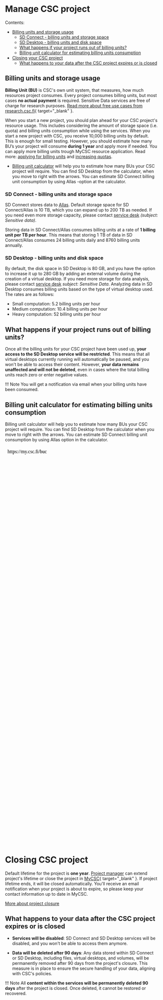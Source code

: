 
# Manage CSC project

Contents:

* [Billing units and storage usage](#billing-units-and-storage-usage)
    * [SD Connect - billing units and storage space](#sd-connect---billing-units-and-storage-space)
    * [SD Desktop - billing units and disk space](#sd-desktop---billing-units-and-disk-space)
    * [What happens if your project runs out of billing units?](#what-happens-if-your-project-runs-out-of-billing-units)
    * [Billing unit calculator for estimating billing units consumption](#billing-unit-calculator-for-estimating-billing-units-consumption)
* [Closing your CSC project](#closing-csc-project)
    * [What happens to your data after the CSC project expires or is closed](#what-happens-to-your-data-after-the-csc-project-expires-or-is-closed)



## Billing units and storage usage

**Billing Unit (BU)** is CSC's own unit system, that measures, how much resources project consumes. Every project consumes billing units, but most cases **no actual payment** is required. Sensitive Data services are free of charge for research purposes. [Read more about free use cases from research.csc.fi](https://research.csc.fi/free-of-charge-use-cases){ target="_blank" }.

When you start a new project, you should plan ahead for your CSC project's resource usage. This includes considering the amount of storage space (i.e. quota) and billing units consumption while using the services. When you start a new project with CSC, you receive 10,000 billing units by default. This is enough for small testing. However, you should estimate how many BU’s your project will consume **during 1 year** and apply more if needed. You can apply more billing units trough MyCSC resource application. Read more: [applying for billing units](../../accounts/how-to-apply-for-billing-units.md) and [increasing quotas](../../accounts/how-to-increase-disk-quotas.md#increasing-the-storage-capacity-in-allas).

* [Billing unit calculator](#billing-unit-calculator-for-estimating-billing-units-consumption) will help you to estimate how many BUs your CSC project will require. You can find SD Desktop from the calculator, when you move to right with the arrows. You can estimate SD Connect billing unit consumption by using Allas -option at the calculator.

### SD Connect - billing units and storage space

SD Connect stores data to [Allas](../Allas/index.md). Default storage space for SD Connect/Allas is 10 TB, which you can expand up to 200 TB as needed. If you need even more storage capacity, please contact [service desk](../../support/contact.md) *(subject: Sensitive data)*. 

Storing data in SD Connect/Allas consumes billing units at a rate of **1 billing unit per TB per hour**. This means that storing 1 TB of data in SD Connect/Allas consumes 24 billing units daily and 8760 billing units annually.

### SD Desktop - billing units and disk space

By default, the disk space in SD Desktop is 80 GB, and you have the option to increase it up to 280 GB by adding an external volume during the creation of a virtual desktop. If you need more storage for data analysis, please contact [service desk](../../support/contact.md) *subject: Sensitive Data.*
Analyzing data in SD Desktop consumes billing units based on the type of virtual desktop used. The rates are as follows:

* Small computation: 5.2 billing units per hour
* Medium computation: 10.4 billing units per hour
* Heavy computation: 52 billing units per hour

## What happens if your project runs out of billing units?

Once all the billing units for your CSC project have been used up, **your access to the SD Desktop service will be restricted**. This means that all virtual desktops currently running will automatically be paused, and you won't be able to access their content. However, **your data remains unaffected and will not be deleted**, even in cases where the total billing units reach zero or enter negative values.

!!! Note 
    You will get a notification via email when your billing units have been consumed.
  



## Billing unit calculator for estimating billing units consumption

Billing unit calculator will help you to estimate how many BUs your CSC project will require. You can find SD Desktop from the calculator when you move to right with the arrows. You can estimate SD Connect billing unit consumption by using Allas option in the calculator.

<iframe srcdoc="https://my.csc.fi/buc" style="width: 100%; height: 1300px; border: 0"></iframe>



# Closing CSC project

Default lifetime for the project is **one year**. [Project manager](#step-by-step-tutorial-for-project-manager) can extend project's lifetime or close the project in [MyCSC](https://my.csc.fi){ target="_blank" }. If project lifetime ends, it will be closed automatically. You'll receive an email notification when your project is about to expire, so please keep your contact information up to date in MyCSC.

[More about project closure](../../accounts/how-to-manage-your-project.md#project-closure)

## What happens to your data after the CSC project expires or is closed

* **Services will be disabled**: SD Connect and SD Desktop services will be disabled, and you won't be able to access them anymore.

* **Data will be deleted after 90 days**: Any data stored within SD Connect or SD Desktop, including files, virtual desktops, and volumes, will be permanently removed after 90 days from the project's closure. This measure is in place to ensure the secure handling of your data, aligning with CSC's policies.

!!! Note
    All **content within the services will be permanently deleted 90 days** after the project is closed. Once deleted, it cannot be restored or recovered.
